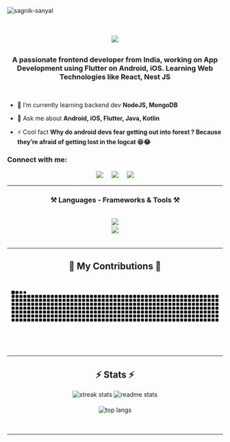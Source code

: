 <p align="left"> <img src="https://komarev.com/ghpvc/?username=sagnik-sanyal&label=Profile%20views&color=0e75b6&style=flat" alt="sagnik-sanyal" /> </p>

<h1 align="center">
    <img src="https://readme-typing-svg.herokuapp.com/?font=Righteous&size=35&center=true&vCenter=true&width=500&height=70&duration=4000&lines=Hi+There!+👋;+I'm+Sagnik+Sanyal+!;" />
</h1>

<h3 align="center">A passionate frontend developer from India, working on App Development using Flutter on Android, iOS. Learning Web Technologies like React, Nest JS</h3>
<br/>

- 🌱 I’m currently learning backend dev **NodeJS, MongoDB**

- 💬 Ask me about **Android, iOS, Flutter, Java, Kotlin**

- ⚡ Cool fact **Why do android devs fear getting out into forest ? Because they’re afraid of getting lost in the logcat 😆😂**

<h3 align="left">Connect with me:</h3>
<div align="center" style="display: flex; justify-content: center; gap: 20px;">
     <a href="mailto:sagniksanyal1502@gmail.com">
    <img src="https://img.shields.io/badge/Gmail-333333?style=for-the-badge&logo=gmail&logoColor=red" />
  </a>
  <a href="https://www.linkedin.com/in/sagnik-sanyal-11b812220" target="_blank">
    <img src="https://img.shields.io/badge/LinkedIn-0077B5?style=for-the-badge&logo=linkedin&logoColor=white" target="_blank" />
  </a>
  <a href="https://stackoverflow.com/users/19295870/sagnik-sanyal" target="_blank">
     <img src="https://img.shields.io/badge/StackOverflow-F48024?style=for-the-badge&logo=todoist&logoColor=white" target="_blank" />
  </a>
</div>

<hr/>

<h3 align="center">⚒️ Languages - Frameworks & Tools ⚒️</h3>
<br/>
<div align="center">
    <img src="https://skillicons.dev/icons?i=js,ts,c,java,dart,kotlin,swift,php,html,css,mysql,git,github" /><br>
    <img src="https://skillicons.dev/icons?i=flutter,react,firebase,aws,gcp,nextjs,angular,graphql,appwrite,nginx,postman,vscode,androidstudio,figma,wordpress" />
</div>
<br/>

<hr/>

<div align="center">
  <h2>🐍 My Contributions 🐍</h2>
  <br>
  <img alt="snake wanders around my contributions" src="https://raw.githubusercontent.com/sagnik-sanyal/sagnik-sanyal/output/github-contribution-grid-snake.svg" />
  <br/><br/><br/>
</div>

<hr/>

<h2 align="center">⚡ Stats ⚡</h2>
<div align=center>
  <img width=390 src="https://github-readme-streak-stats.herokuapp.com/?user=sagnik-sanyal&count_private=true&theme=react&border_radius=10" alt="streak stats"/>
  <img width=390 src="https://github-readme-stats.vercel.app/api?username=sagnik-sanyal&count_private=true&show_icons=true&theme=react&rank_icon=github&border_radius=10" alt="readme stats" />
  <br/><br/>
  <img width=325 align="center" src="https://github-readme-stats.vercel.app/api/top-langs?username=sagnik-sanyal&show_icons=true&locale=en&layout=compact&langs_count=8&theme=react&border_radius=10&size_weight=0.5&count_weight=0.5&exclude_repo=github-readme-stats" alt="top langs" />
</div>
<br/><br/>

<hr/>
<br/><br/>

